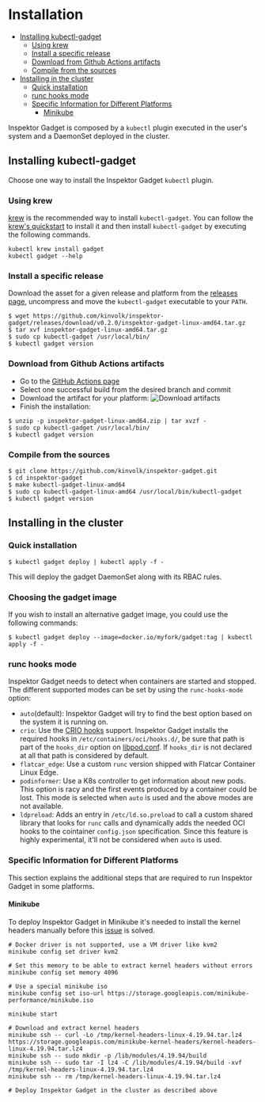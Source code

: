 # Installation

<!-- toc -->
- [Installing kubectl-gadget](#installing-kubectl-gadget)
  - [Using krew](#using-krew)
  - [Install a specific release](#install-a-specific-release)
  - [Download from Github Actions artifacts](#download-from-github-actions-artifacts)
  - [Compile from the sources](#compile-from-the-sources)
- [Installing in the cluster](#installing-in-the-cluster)
  - [Quick installation](#quick-installation)
  - [runc hooks mode](#runc-hooks-mode)
  - [Specific Information for Different Platforms](#specific-information-for-different-platforms)
    - [Minikube](#minikube)
<!-- /toc -->

Inspektor Gadget is composed by a `kubectl` plugin executed in the user's
system and a DaemonSet deployed in the cluster.

## Installing kubectl-gadget

Choose one way to install the Inspektor Gadget `kubectl` plugin.

### Using krew

[krew](https://sigs.k8s.io/krew) is the recommended way to install
`kubectl-gadget`. You can follow the
[krew's quickstart](https://krew.sigs.k8s.io/docs/user-guide/quickstart/)
to install it and then install `kubectl-gadget` by executing the following
commands.

```
kubectl krew install gadget
kubectl gadget --help
```

### Install a specific release

Download the asset for a given release and platform from the
[releases page](https://github.com/kinvolk/inspektor-gadget/releases/),
uncompress and move the `kubectl-gadget` executable to your `PATH`.

```
$ wget https://github.com/kinvolk/inspektor-gadget/releases/download/v0.2.0/inspektor-gadget-linux-amd64.tar.gz
$ tar xvf inspektor-gadget-linux-amd64.tar.gz
$ sudo cp kubectl-gadget /usr/local/bin/
$ kubectl gadget version
```

### Download from Github Actions artifacts

* Go to the [GitHub Actions page](https://github.com/kinvolk/inspektor-gadget/actions)
* Select one successful build from the desired branch and commit
* Download the artifact for your platform:
  ![Download artifacts](github-actions-download-artifacts.png)
* Finish the installation:

```
$ unzip -p inspektor-gadget-linux-amd64.zip | tar xvzf -
$ sudo cp kubectl-gadget /usr/local/bin/
$ kubectl gadget version
```

### Compile from the sources

```
$ git clone https://github.com/kinvolk/inspektor-gadget.git
$ cd inspektor-gadget
$ make kubectl-gadget-linux-amd64
$ sudo cp kubectl-gadget-linux-amd64 /usr/local/bin/kubectl-gadget
$ kubectl gadget version
```

## Installing in the cluster

### Quick installation

```
$ kubectl gadget deploy | kubectl apply -f -
```

This will deploy the gadget DaemonSet along with its RBAC rules.

### Choosing the gadget image

If you wish to install an alternative gadget image, you could use the following commands:

```
$ kubectl gadget deploy --image=docker.io/myfork/gadget:tag | kubectl apply -f -
```

### runc hooks mode

Inspektor Gadget needs to detect when containers are started and stopped.
The different supported modes can be set by using the `runc-hooks-mode` option:

- `auto`(default): Inspektor Gadget will try to find the best option based on the system it is running on.
- `crio`: Use the [CRIO hooks](https://github.com/containers/libpod/blob/master/pkg/hooks/docs/oci-hooks.5.md) support. Inspektor Gadget installs the required hooks in `/etc/containers/oci/hooks.d/`, be sure that path is part of the `hooks_dir` option on [libpod.conf](https://github.com/containers/libpod/blob/master/docs/source/markdown/libpod.conf.5.md#options). If `hooks_dir` is not declared at all that path is considered by default.
- `flatcar_edge`: Use a custom `runc` version shipped with Flatcar Container Linux Edge.
- `podinformer`: Use a K8s controller to get information about new pods. This option is racy and the first events produced by a container could be lost. This mode is selected when `auto` is used and the above modes are not available.
- `ldpreload`: Adds an entry in `/etc/ld.so.preload` to call a custom shared library that looks for `runc` calls and dynamically adds the needed OCI hooks to the cointainer `config.json` specification. Since this feature is highly experimental, it'll not be considered when `auto` is used.

### Specific Information for Different Platforms

This section explains the additional steps that are required to run Inspektor Gadget in some platforms.

#### Minikube

To deploy Inspektor Gadget in Minikube it's needed to install the kernel headers manually before this [issue](https://github.com/kubernetes/minikube/issues/8556) is solved.

```
# Docker driver is not supported, use a VM driver like kvm2
minikube config set driver kvm2

# Set this memory to be able to extract kernel headers without errors
minikube config set memory 4096

# Use a special minikube iso
minikube config set iso-url https://storage.googleapis.com/minikube-performance/minikube.iso

minikube start

# Download and extract kernel headers
minikube ssh -- curl -Lo /tmp/kernel-headers-linux-4.19.94.tar.lz4 https://storage.googleapis.com/minikube-kernel-headers/kernel-headers-linux-4.19.94.tar.lz4
minikube ssh -- sudo mkdir -p /lib/modules/4.19.94/build
minikube ssh -- sudo tar -I lz4 -C /lib/modules/4.19.94/build -xvf /tmp/kernel-headers-linux-4.19.94.tar.lz4
minikube ssh -- rm /tmp/kernel-headers-linux-4.19.94.tar.lz4

# Deploy Inspektor Gadget in the cluster as described above
```
